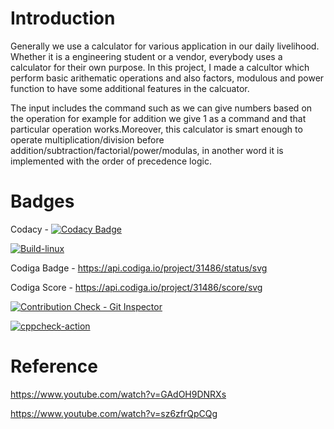 # Introduction
Generally we use a calculator for various application in our daily livelihood. Whether it is a engineering student or a vendor, everybody uses a calculator for their own purpose.
In this project, I made a calcultor which perform basic arithematic operations and also factors, modulous and power function to have some additional features in the calcuator.

The input includes the command such as we can give numbers based on the operation for example for addition we give 1 as a command and that particular operation works.Moreover, this calculator is smart enough to operate multiplication/division before addition/subtraction/factorial/power/modulas, in another word it is implemented with the order of precedence logic.

# Badges

Codacy - 
[![Codacy Badge](https://app.codacy.com/project/badge/Grade/e75128e1c1a54bd7b7bf1ad1eaa1fe78)](https://www.codacy.com/gh/tanmaypadhi08/M1_Scientific_Calculator_Util/dashboard?utm_source=github.com&amp;utm_medium=referral&amp;utm_content=tanmaypadhi08/M1_Scientific_Calculator_Util&amp;utm_campaign=Badge_Grade)

[![Build-linux](https://github.com/tanmaypadhi08/M1_Scientific_Calculator_Util/actions/workflows/Build-Linux.yml/badge.svg)](https://github.com/tanmaypadhi08/M1_Scientific_Calculator_Util/actions/workflows/Build-Linux.yml)

Codiga Badge  - https://api.codiga.io/project/31486/status/svg

Codiga Score  - https://api.codiga.io/project/31486/score/svg

[![Contribution Check - Git Inspector](https://github.com/tanmaypadhi08/M1_Scientific_Calculator_Util/actions/workflows/codeinspector.yml/badge.svg)](https://github.com/tanmaypadhi08/M1_Scientific_Calculator_Util/actions/workflows/codeinspector.yml)

[![cppcheck-action](https://github.com/tanmaypadhi08/M1_Scientific_Calculator_Util/actions/workflows/Static-cpp.yml/badge.svg)](https://github.com/tanmaypadhi08/M1_Scientific_Calculator_Util/actions/workflows/Static-cpp.yml)


# Reference
https://www.youtube.com/watch?v=GAdOH9DNRXs


https://www.youtube.com/watch?v=sz6zfrQpCQg

